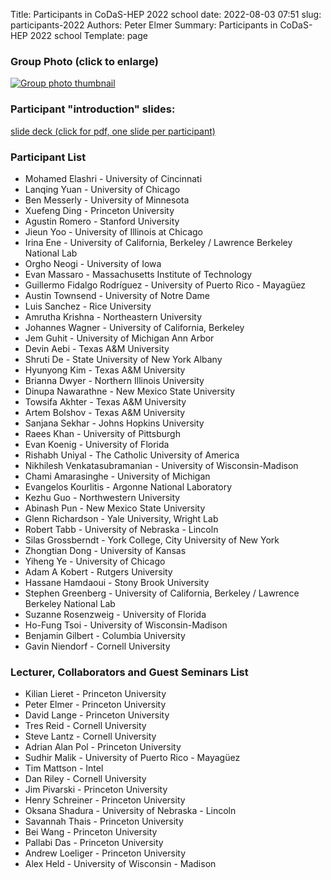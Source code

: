 Title: Participants in CoDaS-HEP 2022 school
date: 2022-08-03 07:51
slug: participants-2022
Authors: Peter Elmer
Summary: Participants in CoDaS-HEP 2022 school
Template: page

### Group Photo (click to enlarge)

[![Group photo thumbnail](/downloads/codas-hep-2022-group-photo-thumbnail.jpg)](/downloads/codas-hep-2022-group-photo.jpg)

### Participant "introduction" slides:

[slide deck (click for pdf, one slide per participant)](/downloads/CoDaS-HEP-2022-introduction-slides.pdf)

### Participant List


  * Mohamed Elashri - University of Cincinnati 
  * Lanqing Yuan - University of Chicago
  * Ben Messerly - University of Minnesota
  * Xuefeng Ding - Princeton University
  * Agustin Romero - Stanford University
  * Jieun Yoo - University of Illinois at Chicago
  * Irina Ene - University of California, Berkeley / Lawrence Berkeley National Lab
  * Orgho Neogi - University of Iowa
  * Evan Massaro - Massachusetts Institute of Technology
  * Guillermo Fidalgo Rodríguez - University of Puerto Rico - Mayagüez
  * Austin Townsend - University of Notre Dame
  * Luis Sanchez - Rice University
  * Amrutha Krishna - Northeastern University
  * Johannes Wagner - University of California, Berkeley
  * Jem Guhit - University of Michigan Ann Arbor 
  * Devin Aebi - Texas A&M University
  * Shruti De - State University of New York Albany
  * Hyunyong Kim - Texas A&M University
  * Brianna Dwyer - Northern Illinois University 
  * Dinupa Nawarathne - New Mexico State University
  * Towsifa Akhter - Texas A&M University
  * Artem Bolshov - Texas A&M University
  * Sanjana Sekhar - Johns Hopkins University
  * Raees Khan - University of Pittsburgh
  * Evan Koenig - University of Florida
  * Rishabh Uniyal - The Catholic University of America
  * Nikhilesh Venkatasubramanian - University of Wisconsin-Madison
  * Chami Amarasinghe - University of Michigan
  * Evangelos Kourlitis - Argonne National Laboratory
  * Kezhu Guo - Northwestern University
  * Abinash Pun - New Mexico State University 
  * Glenn Richardson - Yale University, Wright Lab
  * Robert Tabb - University of Nebraska - Lincoln
  * Silas Grossberndt - York College, City University of New York
  * Zhongtian Dong - University of Kansas
  * Yiheng Ye - University of Chicago
  * Adam A Kobert - Rutgers University
  * Hassane Hamdaoui - Stony Brook University
  * Stephen Greenberg - University of California, Berkeley / Lawrence Berkeley National Lab
  * Suzanne Rosenzweig - University of Florida
  * Ho-Fung Tsoi - University of Wisconsin-Madison
  * Benjamin Gilbert - Columbia University
  * Gavin Niendorf - Cornell University

### Lecturer, Collaborators and Guest Seminars List

  * Kilian Lieret - Princeton University
  * Peter Elmer - Princeton University
  * David Lange - Princeton University
  * Tres Reid - Cornell University
  * Steve Lantz - Cornell University
  * Adrian Alan Pol - Princeton University
  * Sudhir Malik - University of Puerto Rico - Mayagüez
  * Tim Mattson - Intel
  * Dan Riley - Cornell University
  * Jim Pivarski - Princeton University
  * Henry Schreiner - Princeton University
  * Oksana Shadura - University of Nebraska - Lincoln
  * Savannah Thais - Princeton University
  * Bei Wang - Princeton University
  * Pallabi Das - Princeton University
  * Andrew Loeliger - Princeton University
  * Alex Held - University of Wisconsin - Madison


